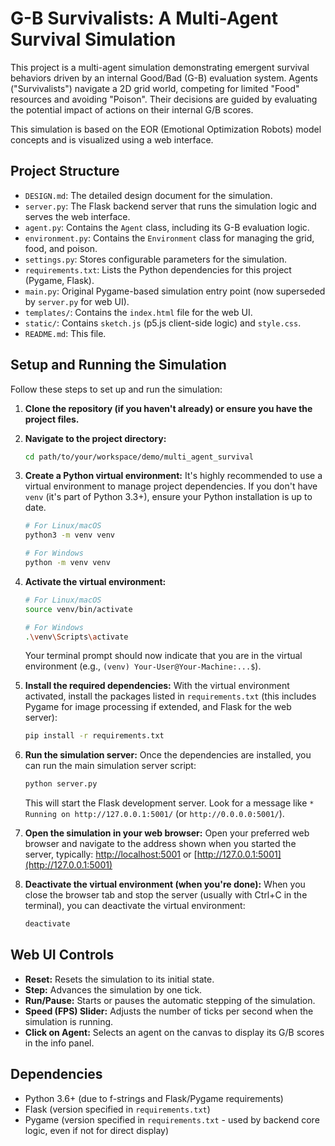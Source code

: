 # G-B Survivalists: A Multi-Agent Survival Simulation

This project is a multi-agent simulation demonstrating emergent survival behaviors driven by an internal Good/Bad (G-B) evaluation system. Agents ("Survivalists") navigate a 2D grid world, competing for limited "Food" resources and avoiding "Poison". Their decisions are guided by evaluating the potential impact of actions on their internal G/B scores.

This simulation is based on the EOR (Emotional Optimization Robots) model concepts and is visualized using a web interface.

## Project Structure

- `DESIGN.md`: The detailed design document for the simulation.
- `server.py`: The Flask backend server that runs the simulation logic and serves the web interface.
- `agent.py`: Contains the `Agent` class, including its G-B evaluation logic.
- `environment.py`: Contains the `Environment` class for managing the grid, food, and poison.
- `settings.py`: Stores configurable parameters for the simulation.
- `requirements.txt`: Lists the Python dependencies for this project (Pygame, Flask).
- `main.py`: Original Pygame-based simulation entry point (now superseded by `server.py` for web UI).
- `templates/`: Contains the `index.html` file for the web UI.
- `static/`: Contains `sketch.js` (p5.js client-side logic) and `style.css`.
- `README.md`: This file.

## Setup and Running the Simulation

Follow these steps to set up and run the simulation:

1.  **Clone the repository (if you haven't already) or ensure you have the project files.**

2.  **Navigate to the project directory:**
    ```bash
    cd path/to/your/workspace/demo/multi_agent_survival
    ```

3.  **Create a Python virtual environment:**
    It's highly recommended to use a virtual environment to manage project dependencies. If you don't have `venv` (it's part of Python 3.3+), ensure your Python installation is up to date.

    ```bash
    # For Linux/macOS
    python3 -m venv venv

    # For Windows
    python -m venv venv
    ```

4.  **Activate the virtual environment:**

    ```bash
    # For Linux/macOS
    source venv/bin/activate

    # For Windows
    .\venv\Scripts\activate
    ```
    Your terminal prompt should now indicate that you are in the virtual environment (e.g., `(venv) Your-User@Your-Machine:...$`).

5.  **Install the required dependencies:**
    With the virtual environment activated, install the packages listed in `requirements.txt` (this includes Pygame for image processing if extended, and Flask for the web server):
    ```bash
    pip install -r requirements.txt
    ```

6.  **Run the simulation server:**
    Once the dependencies are installed, you can run the main simulation server script:
    ```bash
    python server.py
    ```
    This will start the Flask development server. Look for a message like `* Running on http://127.0.0.1:5001/` (or `http://0.0.0.0:5001/`).

7.  **Open the simulation in your web browser:**
    Open your preferred web browser and navigate to the address shown when you started the server, typically:
    [http://localhost:5001](http://localhost:5001) or [http://127.0.0.1:5001](http://127.0.0.1:5001)

8.  **Deactivate the virtual environment (when you're done):**
    When you close the browser tab and stop the server (usually with Ctrl+C in the terminal), you can deactivate the virtual environment:
    ```bash
    deactivate
    ```

## Web UI Controls

-   **Reset:** Resets the simulation to its initial state.
-   **Step:** Advances the simulation by one tick.
-   **Run/Pause:** Starts or pauses the automatic stepping of the simulation.
-   **Speed (FPS) Slider:** Adjusts the number of ticks per second when the simulation is running.
-   **Click on Agent:** Selects an agent on the canvas to display its G/B scores in the info panel.

## Dependencies

-   Python 3.6+ (due to f-strings and Flask/Pygame requirements)
-   Flask (version specified in `requirements.txt`)
-   Pygame (version specified in `requirements.txt` - used by backend core logic, even if not for direct display) 